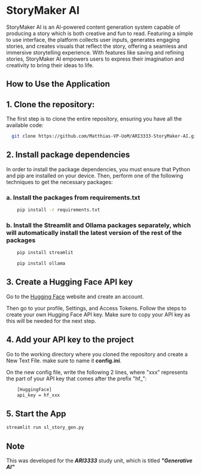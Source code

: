 # StoryMaker AI

StoryMaker AI is an AI-powered content generation system capable of producing a story which is both creative and fun to read. Featuring a simple to use interface, the platform collects user inputs, generates engaging stories, and creates visuals that reflect the story, offering a seamless and immersive storytelling experience. With features like saving and refining stories, StoryMaker AI empowers users to express their imagination and creativity to bring their ideas to life.

## **How to Use the Application**

## 1. Clone the repository:
The first step is to clone the entire repository, ensuring you have all the available code:

  ```bash
    git clone https://github.com/Matthias-VP-UoM/ARI3333-StoryMaker-AI.git
  ```

## 2. Install package dependencies
In order to install the package dependencies, you must ensure that Python and pip are installed on your device.
Then, perform one of the following techniques to get the necessary packages:

### a. Install the packages from requirements.txt

```bash
    pip install -r requirements.txt
  ```

### b. Install the Streamlit and Ollama packages separately, which will automatically install the latest version of the rest of the packages

```bash
    pip install streamlit
  ```

```bash
    pip install ollama
  ```

## 3. Create a Hugging Face API key
Go to the <a href="https://huggingface.co/" target="_blank">Hugging Face</a> website and create an account.

Then go to your profile, Settings, and Access Tokens. Follow the steps to create your own Hugging Face API key. Make sure to copy your API key as this will be needed for the next step.

## 4. Add your API key to the project

Go to the working directory where you cloned the repository and create a New Text File. make sure to name it <b>config.ini</b>.

On the new config file, write the following 2 lines, where "xxx" represents the part of your API key that comes after the prefix "hf_":

```bash
    [HuggingFace]
    api_key = hf_xxx
  ```

## 5. Start the App
  ```bash
  streamlit run sl_story_gen.py
  ```

## Note
This was developed for the <b><i>ARI3333</i></b> study unit, which is titled <b><i>"Generative AI"</i></b>
